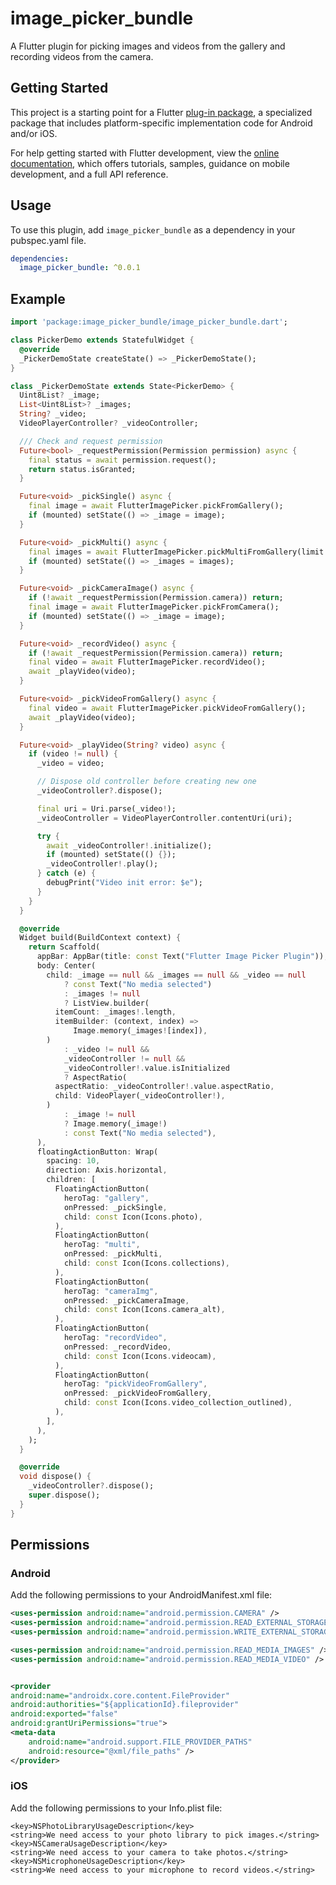 # image_picker_bundle

A Flutter plugin for picking images and videos from the gallery and recording videos from the camera.

## Getting Started

This project is a starting point for a Flutter
[plug-in package](https://flutter.dev/to/develop-plugins),
a specialized package that includes platform-specific implementation code for
Android and/or iOS.

For help getting started with Flutter development, view the
[online documentation](https://docs.flutter.dev), which offers tutorials,
samples, guidance on mobile development, and a full API reference.

## Usage

To use this plugin, add `image_picker_bundle` as a dependency in your
pubspec.yaml file.

```yaml
dependencies:
  image_picker_bundle: ^0.0.1
```


## Example

```dart
import 'package:image_picker_bundle/image_picker_bundle.dart';

class PickerDemo extends StatefulWidget {
  @override
  _PickerDemoState createState() => _PickerDemoState();
}

class _PickerDemoState extends State<PickerDemo> {
  Uint8List? _image;
  List<Uint8List>? _images;
  String? _video;
  VideoPlayerController? _videoController;

  /// Check and request permission
  Future<bool> _requestPermission(Permission permission) async {
    final status = await permission.request();
    return status.isGranted;
  }

  Future<void> _pickSingle() async {
    final image = await FlutterImagePicker.pickFromGallery();
    if (mounted) setState(() => _image = image);
  }

  Future<void> _pickMulti() async {
    final images = await FlutterImagePicker.pickMultiFromGallery(limit: 5);
    if (mounted) setState(() => _images = images);
  }

  Future<void> _pickCameraImage() async {
    if (!await _requestPermission(Permission.camera)) return;
    final image = await FlutterImagePicker.pickFromCamera();
    if (mounted) setState(() => _image = image);
  }

  Future<void> _recordVideo() async {
    if (!await _requestPermission(Permission.camera)) return;
    final video = await FlutterImagePicker.recordVideo();
    await _playVideo(video);
  }

  Future<void> _pickVideoFromGallery() async {
    final video = await FlutterImagePicker.pickVideoFromGallery();
    await _playVideo(video);
  }

  Future<void> _playVideo(String? video) async {
    if (video != null) {
      _video = video;

      // Dispose old controller before creating new one
      _videoController?.dispose();

      final uri = Uri.parse(_video!);
      _videoController = VideoPlayerController.contentUri(uri);

      try {
        await _videoController!.initialize();
        if (mounted) setState(() {});
        _videoController!.play();
      } catch (e) {
        debugPrint("Video init error: $e");
      }
    }
  }

  @override
  Widget build(BuildContext context) {
    return Scaffold(
      appBar: AppBar(title: const Text("Flutter Image Picker Plugin")),
      body: Center(
        child: _image == null && _images == null && _video == null
            ? const Text("No media selected")
            : _images != null
            ? ListView.builder(
          itemCount: _images!.length,
          itemBuilder: (context, index) =>
              Image.memory(_images![index]),
        )
            : _video != null &&
            _videoController != null &&
            _videoController!.value.isInitialized
            ? AspectRatio(
          aspectRatio: _videoController!.value.aspectRatio,
          child: VideoPlayer(_videoController!),
        )
            : _image != null
            ? Image.memory(_image!)
            : const Text("No media selected"),
      ),
      floatingActionButton: Wrap(
        spacing: 10,
        direction: Axis.horizontal,
        children: [
          FloatingActionButton(
            heroTag: "gallery",
            onPressed: _pickSingle,
            child: const Icon(Icons.photo),
          ),
          FloatingActionButton(
            heroTag: "multi",
            onPressed: _pickMulti,
            child: const Icon(Icons.collections),
          ),
          FloatingActionButton(
            heroTag: "cameraImg",
            onPressed: _pickCameraImage,
            child: const Icon(Icons.camera_alt),
          ),
          FloatingActionButton(
            heroTag: "recordVideo",
            onPressed: _recordVideo,
            child: const Icon(Icons.videocam),
          ),
          FloatingActionButton(
            heroTag: "pickVideoFromGallery",
            onPressed: _pickVideoFromGallery,
            child: const Icon(Icons.video_collection_outlined),
          ),
        ],
      ),
    );
  }

  @override
  void dispose() {
    _videoController?.dispose();
    super.dispose();
  }
}
```

## Permissions

### Android

Add the following permissions to your AndroidManifest.xml file:

```xml
<uses-permission android:name="android.permission.CAMERA" />
<uses-permission android:name="android.permission.READ_EXTERNAL_STORAGE" />
<uses-permission android:name="android.permission.WRITE_EXTERNAL_STORAGE" />

<uses-permission android:name="android.permission.READ_MEDIA_IMAGES" />
<uses-permission android:name="android.permission.READ_MEDIA_VIDEO" />


<provider
android:name="androidx.core.content.FileProvider"
android:authorities="${applicationId}.fileprovider"
android:exported="false"
android:grantUriPermissions="true">
<meta-data
    android:name="android.support.FILE_PROVIDER_PATHS"
    android:resource="@xml/file_paths" />
</provider>
```

### iOS
Add the following permissions to your Info.plist file:

```info.plist
<key>NSPhotoLibraryUsageDescription</key>
<string>We need access to your photo library to pick images.</string>
<key>NSCameraUsageDescription</key>
<string>We need access to your camera to take photos.</string>
<key>NSMicrophoneUsageDescription</key>
<string>We need access to your microphone to record videos.</string>
```


